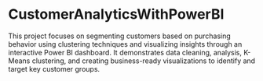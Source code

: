 # CustomerAnalyticsWithPowerBI
This project focuses on segmenting customers based on purchasing behavior using clustering techniques and visualizing insights through an interactive Power BI dashboard. It demonstrates data cleaning, analysis, K-Means clustering, and creating business-ready visualizations to identify and target key customer groups.
